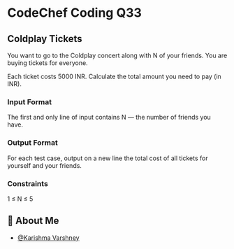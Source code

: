 # CodeChef Coding Q33

## Coldplay Tickets
You want to go to the Coldplay concert along with 
N of your friends. You are buying tickets for everyone.

Each ticket costs
5000 INR. Calculate the total amount you need to pay (in INR).

### Input Format
The first and only line of input contains 
N — the number of friends you have.

### Output Format
For each test case, output on a new line the total cost of all tickets for yourself and your friends.

### Constraints
1
≤
N
≤
5

## 🚀 About Me

- [@Karishma Varshney](https://github.com/Karishma-Varshney)

